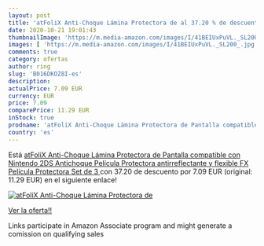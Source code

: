 ```yaml
---
layout: post
title: 'atFoliX Anti-Choque Lámina Protectora de al 37.20 % de descuento'
date: 2020-10-21 19:01:43
thumbnailImage: 'https://m.media-amazon.com/images/I/41BEIUxPuVL._SL200_.jpg'
images: [ 'https://m.media-amazon.com/images/I/41BEIUxPuVL._SL200_.jpg' ]
comments: true
category: ofertas
author: ring
slug: 'B016DKOZ8I-es'
description:
actualPrice: 7.09 EUR
currency: EUR
price: 7.09
comparePrice: 11.29 EUR
inStock: true
prodname: 'atFoliX Anti-Choque Lámina Protectora de Pantalla compatible con Nintendo 2DS Antichoque Película Protectora  antirreflectante y flexible FX Película Protectora  Set de 3 '
country: 'es'
---
```


Está [atFoliX Anti-Choque Lámina Protectora de Pantalla compatible con Nintendo 2DS Antichoque Película Protectora  antirreflectante y flexible FX Película Protectora  Set de 3 ](https://www.amazon.es/dp/B016DKOZ8I/?tag=tolees-21) con 37.20 de descuento por 7.09 EUR (original: 11.29 EUR) en el siguiente enlace!

[![atFoliX Anti-Choque Lámina Protectora de](https://m.media-amazon.com/images/I/41BEIUxPuVL._SL200_.jpg)](https://www.amazon.es/dp/B016DKOZ8I/?tag=tolees-21)

[Ver la oferta!!](https://www.amazon.es/dp/B016DKOZ8I/?tag=tolees-21)

Links participate in Amazon Associate program and might generate a comission on qualifying sales


